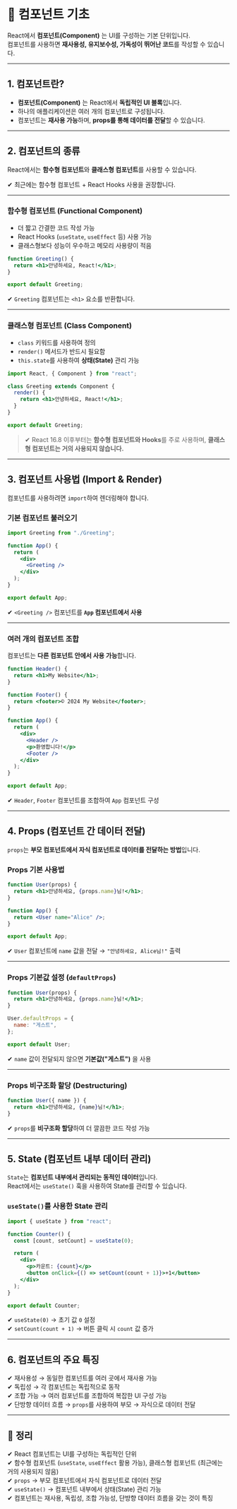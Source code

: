 # 📌 컴포넌트 기초

React에서 **컴포넌트(Component)** 는 UI를 구성하는 기본 단위입니다.  
컴포넌트를 사용하면 **재사용성, 유지보수성, 가독성이 뛰어난 코드**를 작성할 수 있습니다.

---

## 1. 컴포넌트란?
- **컴포넌트(Component)** 는 React에서 **독립적인 UI 블록**입니다.
- 하나의 애플리케이션은 여러 개의 컴포넌트로 구성됩니다.
- 컴포넌트는 **재사용 가능**하며, **props를 통해 데이터를 전달**할 수 있습니다.

---

## 2. 컴포넌트의 종류
React에서는 **함수형 컴포넌트**와 **클래스형 컴포넌트**를 사용할 수 있습니다.  

✔ 최근에는 함수형 컴포넌트 + React Hooks 사용을 권장합니다.

---

### 함수형 컴포넌트 (Functional Component)
- 더 짧고 간결한 코드 작성 가능
- React Hooks (`useState`, `useEffect` 등) 사용 가능
- 클래스형보다 성능이 우수하고 메모리 사용량이 적음

```jsx
function Greeting() {
  return <h1>안녕하세요, React!</h1>;
}

export default Greeting;
```
✔ `Greeting` 컴포넌트는 `<h1>` 요소를 반환합니다.

---

### 클래스형 컴포넌트 (Class Component)
- `class` 키워드를 사용하여 정의  
- `render()` 메서드가 반드시 필요함  
- `this.state`를 사용하여 **상태(State)** 관리 가능

```jsx
import React, { Component } from "react";

class Greeting extends Component {
  render() {
    return <h1>안녕하세요, React!</h1>;
  }
}

export default Greeting;
```

> ✔ React 16.8 이후부터는 **함수형 컴포넌트와 Hooks**를 주로 사용하며, **클래스형 컴포넌트는 거의 사용되지 않습니다.**

---

## 3. 컴포넌트 사용법 (Import & Render)
컴포넌트를 사용하려면 `import`하여 렌더링해야 합니다.

### 기본 컴포넌트 불러오기
```jsx
import Greeting from "./Greeting";

function App() {
  return (
    <div>
      <Greeting />
    </div>
  );
}

export default App;
```
✔ `<Greeting />` 컴포넌트를 **`App` 컴포넌트에서 사용**

---

### 여러 개의 컴포넌트 조합
컴포넌트는 **다른 컴포넌트 안에서 사용 가능**합니다.

```jsx
function Header() {
  return <h1>My Website</h1>;
}

function Footer() {
  return <footer>© 2024 My Website</footer>;
}

function App() {
  return (
    <div>
      <Header />
      <p>환영합니다!</p>
      <Footer />
    </div>
  );
}

export default App;
```

✔ `Header`, `Footer` 컴포넌트를 조합하여 `App` 컴포넌트 구성

---

## 4. Props (컴포넌트 간 데이터 전달)
`props`는 **부모 컴포넌트에서 자식 컴포넌트로 데이터를 전달하는 방법**입니다.

### Props 기본 사용법
```jsx
function User(props) {
  return <h1>안녕하세요, {props.name}님!</h1>;
}

function App() {
  return <User name="Alice" />;
}

export default App;
```
✔ `User` 컴포넌트에 `name` 값을 전달 → `"안녕하세요, Alice님!"` 출력

---

### Props 기본값 설정 (`defaultProps`)
```jsx
function User(props) {
  return <h1>안녕하세요, {props.name}님!</h1>;
}

User.defaultProps = {
  name: "게스트",
};

export default User;
```
✔ `name` 값이 전달되지 않으면 **기본값("게스트")** 을 사용

---

### Props 비구조화 할당 (Destructuring)
```jsx
function User({ name }) {
  return <h1>안녕하세요, {name}님!</h1>;
}
```
✔ `props`를 **비구조화 할당**하여 더 깔끔한 코드 작성 가능

---

## 5. State (컴포넌트 내부 데이터 관리)
`State`는 **컴포넌트 내부에서 관리되는 동적인 데이터**입니다.  
React에서는 `useState()` 훅을 사용하여 State를 관리할 수 있습니다.

### `useState()`를 사용한 State 관리
```jsx
import { useState } from "react";

function Counter() {
  const [count, setCount] = useState(0);

  return (
    <div>
      <p>카운트: {count}</p>
      <button onClick={() => setCount(count + 1)}>+1</button>
    </div>
  );
}

export default Counter;
```
✔ `useState(0)` → 초기 값 `0` 설정  
✔ `setCount(count + 1)` → 버튼 클릭 시 `count` 값 증가  

---

## 6. 컴포넌트의 주요 특징
✔ 재사용성 → 동일한 컴포넌트를 여러 곳에서 재사용 가능  
✔ 독립성 → 각 컴포넌트는 독립적으로 동작  
✔ 조합 가능 → 여러 컴포넌트를 조합하여 복잡한 UI 구성 가능  
✔ 단방향 데이터 흐름 → `props`를 사용하여 부모 → 자식으로 데이터 전달  

---

## 🎯 정리
✔ React 컴포넌트는 UI를 구성하는 독립적인 단위  
✔ 함수형 컴포넌트 (`useState`, `useEffect` 활용 가능), 클래스형 컴포넌트 (최근에는 거의 사용되지 않음)  
✔ `props` → 부모 컴포넌트에서 자식 컴포넌트로 데이터 전달  
✔ `useState()` → 컴포넌트 내부에서 상태(State) 관리 가능  
✔ 컴포넌트는 재사용, 독립성, 조합 가능성, 단방향 데이터 흐름을 갖는 것이 특징  
